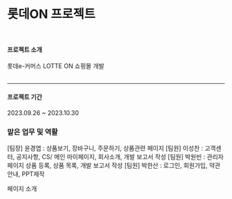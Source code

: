 # 롯데ON 프로젝트<br><br>

#### 프로젝트 소개
롯데e-커머스 LOTTE ON 쇼핑몰 개발<br><br>

***
#### 프로젝트 기간
2023.09.26 ~ 2023.10.30

### 맡은 업무 및 역활 
[팀장] 윤경엽 : 상품보기, 장바구니, 주문하기, 상품관련 페이지
[팀원] 이성찬 : 고객센터, 공지사항, CS/ 메인 마이페이지, 회사소개, 개발 보고서 작성
[팀원] 박원빈 : 관리자 페이지 상품 등록, 상품 목록, 개발 보고서 작성
[팀원] 박한산 : 로그인, 회원가입, 약관안내, PPT제작

페이지 소개 


